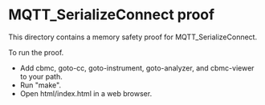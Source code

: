 MQTT_SerializeConnect proof
==============

This directory contains a memory safety proof for MQTT_SerializeConnect.

To run the proof.
* Add cbmc, goto-cc, goto-instrument, goto-analyzer, and cbmc-viewer
  to your path.
* Run "make".
* Open html/index.html in a web browser.

